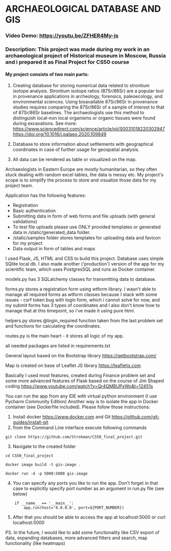 # ARCHAEOLOGICAL DATABASE AND GIS
### Video Demo:  https://youtu.be/ZFHER4My-js
### Description: This project was made during my work in an archaeological project of Historical museum in Moscow, Russia and i prepared it as Final Project for CS50 course

#### My project consists of two main parts:
1. Creating database for storing numerical data related to strontium isotope analysis.
Strontium isotope ratios (87Sr/86Sr) are a popular tool in provenance applications in 
archeology, forensics, paleoecology, and environmental sciences.
Using bioavailable 87Sr/86Sr in provenance studies requires comparing the 87Sr/86Sr of a sample of interest
to that of 87Sr/86Sr baselines. The archaeologists use this method to distinguish local-non local organisms or organic
tissues were found during excavations.
See more: 
https://www.sciencedirect.com/science/article/pii/S0031018220302947
https://doi.org/10.1016/j.palaeo.2020.109849

2. Database to store information about settlements with geographical coordinates in case of further usage for
geospatial analysis.

3. All data can be rendered as table or visualized on the map.


Archaeologists in Eastern Europe are mostly humanitarian, so they often stuck dealing with random excel tables,
the data is messy etc. My project's scope is to simplify
the process to store and visualize those data for my project team.

Application has the following features:

* Registration
* Basic authentication
* Submitting data in form of web forms and file uploads (with general validations)
* To test file uploads please use ONLY provided templates or generated data in /static/generated_data folder.
* /static/samples folder stores templates for uploading data and favicon for my project
* Data output in form of tables and maps


I used Flask, JS, HTML and CSS to build this project. Database uses simple SQlite local db.
I also made another ('production') version of the app for my scientific team, which uses PostgresSQL 
and runs as Docker container.

models.py has 3 SQLalchemy classes for transmitting data to database.

forms.py stores a registration form using wtform library. I wasn't able to manage all required forms as wtform classes
because I stack with some issues - csrf token bug with login form, which i cannot solve for now, and my submit forms
has 3 types of coordinates and I also don't know how to manage that at this timepoint, so i've made it using pure html.

helpers.py stores @login_required function taken from the last problem set and functions for calculating the coordinates.

routes.py is the main heart - it stores all logic of my app.

all needed packages are listed in requirements.txt


General layout based on the Bootstrap library
https://getbootstrap.com/

Map is created on base of Leaflet JS library
https://leafletjs.com

Basically I used most features, created during Finance problem set and 
some more advanced features of Flask based on the course of Jim Shaped coding
https://www.youtube.com/watch?v=Qr4QMBUPxWo&t=12451s

You can run the app from any IDE with virtual python environment (I use Pycharm Community Edition)
Another way is to isolate the app in Docker container (see Dockerfile included).
Please follow those instructions:

1. Install docker https://www.docker.com and Git https://github.com/git-guides/install-git
2. from the Command Line interface execute following commands
```
git clone https://github.com/Strokman/CS50_final_project.git
```
3. Navigate to the created folder
```
cd CS50_final_project
```
```
docker image build -t gis-image .
```
```
docker run -d -p 5000:5000 gis-image
```

4. You can specify any ports you like to run the app. Don't forget in that case to explicitly specify port number 
as an argument in run.py file (see below)
```
    if __name__ == '__main__':
        app.run(host='0.0.0.0', port=${PORT_NUMBER})
```

5. After that you should be able to access the app at localhost:5000 or curl localhost:5000

PS. In the future, I would like to add some functionality like CSV export of data, expanding databases,
more advanced filters and search, map functionality (like heatmaps)

